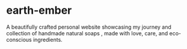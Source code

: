 # earth-ember
A beautifully crafted personal website showcasing my journey and collection of handmade natural soaps , made with love, care, and eco-conscious ingredients.
